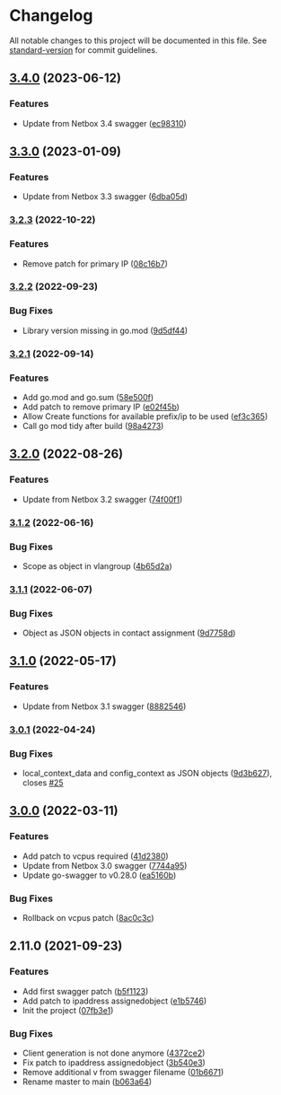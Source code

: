 # Changelog

All notable changes to this project will be documented in this file. See [standard-version](https://github.com/conventional-changelog/standard-version) for commit guidelines.

## [3.4.0](https://github.com/nonstdout/go-netbox/compare/v3.3.0...v3.4.0) (2023-06-12)


### Features

* Update from Netbox 3.4 swagger ([ec98310](https://github.com/nonstdout/go-netbox/commit/ec98310e2ebcaaf3b43ac6c7f14de8ea112b37e6))

## [3.3.0](https://github.com/nonstdout/go-netbox/compare/v3.2.3...v3.3.0) (2023-01-09)


### Features

* Update from Netbox 3.3 swagger ([6dba05d](https://github.com/nonstdout/go-netbox/commit/6dba05dfda4a018f4f2d143c031dc05a31731db6))

### [3.2.3](https://github.com/nonstdout/go-netbox/compare/v3.2.2...v3.2.3) (2022-10-22)


### Features

* Remove patch for primary IP ([08c16b7](https://github.com/nonstdout/go-netbox/commit/08c16b7bb58c032bfafba310c1daa999094e07e4))

### [3.2.2](https://github.com/nonstdout/go-netbox/compare/v3.2.1...v3.2.2) (2022-09-23)


### Bug Fixes

* Library version missing in go.mod ([9d5df44](https://github.com/nonstdout/go-netbox/commit/9d5df442ac55d1cba69b9b2f2783fbbb8ad6556d))

### [3.2.1](https://github.com/nonstdout/go-netbox/compare/v3.2.0...v3.2.1) (2022-09-14)


### Features

* Add go.mod and go.sum ([58e500f](https://github.com/nonstdout/go-netbox/commit/58e500f651fcc42b9260f2c00ec8b2e6c8507366))
* Add patch to remove primary IP ([e02f45b](https://github.com/nonstdout/go-netbox/commit/e02f45b1aa2bc88e0a84f3ef82e1cf6ebb4be037))
* Allow Create functions for available prefix/ip to be used ([ef3c365](https://github.com/nonstdout/go-netbox/commit/ef3c36530a1cae76f6cdebd1e60d08bfc69d0c40))
* Call go mod tidy after build ([98a4273](https://github.com/nonstdout/go-netbox/commit/98a42730ae22a1199dd620265dacfdd051552b30))

## [3.2.0](https://github.com/nonstdout/go-netbox/compare/v3.1.2...v3.2.0) (2022-08-26)


### Features

* Update from Netbox 3.2 swagger ([74f00f1](https://github.com/nonstdout/go-netbox/commit/74f00f11c2bc36bf333f977f8074c0121a461560))

### [3.1.2](https://github.com/nonstdout/go-netbox/compare/v3.1.1...v3.1.2) (2022-06-16)


### Bug Fixes

* Scope as object in vlangroup ([4b65d2a](https://github.com/nonstdout/go-netbox/commit/4b65d2ad4ef61d51236fb491c33af9fab5a351e2))

### [3.1.1](https://github.com/nonstdout/go-netbox/compare/v3.1.0...v3.1.1) (2022-06-07)


### Bug Fixes

* Object as JSON objects in contact assignment ([9d7758d](https://github.com/nonstdout/go-netbox/commit/9d7758d392cb519d67b4aee3058f71d321f6a243))

## [3.1.0](https://github.com/nonstdout/go-netbox/compare/v3.0.1...v3.1.0) (2022-05-17)


### Features

* Update from Netbox 3.1 swagger ([8882546](https://github.com/nonstdout/go-netbox/commit/888254651a55451de78cf7c91a1625f99460e831))

### [3.0.1](https://github.com/nonstdout/go-netbox/compare/v3.0.0...v3.0.1) (2022-04-24)


### Bug Fixes

* local_context_data and config_context as JSON objects ([9d3b627](https://github.com/nonstdout/go-netbox/commit/9d3b62739a002df6ce6a69c68baebc30023f1be2)), closes [#25](https://github.com/nonstdout/go-netbox/issues/25)

## [3.0.0](https://github.com/nonstdout/go-netbox/compare/v2.11.0...v3.0.0) (2022-03-11)


### Features

* Add patch to vcpus required ([41d2380](https://github.com/nonstdout/go-netbox/commit/41d2380bdfbe7a7771562663f3abfdec0f7b0018))
* Update from Netbox 3.0 swagger ([7744a95](https://github.com/nonstdout/go-netbox/commit/7744a95bfa8136640b2f4c86531fc43f0370f754))
* Update go-swagger to v0.28.0 ([ea5160b](https://github.com/nonstdout/go-netbox/commit/ea5160bfbbc26cd780d17f643e2dbaa62ab02f87))


### Bug Fixes

* Rollback on vcpus patch ([8ac0c3c](https://github.com/nonstdout/go-netbox/commit/8ac0c3c91ff2e66ea159609c883b540365b8406c))

## 2.11.0 (2021-09-23)


### Features

* Add first swagger patch ([b5f1123](https://github.com/nonstdout/go-netbox/commit/b5f1123f77aa2b1a64539a3a8e8c84723ac70023))
* Add patch to ipaddress assignedobject ([e1b5746](https://github.com/nonstdout/go-netbox/commit/e1b574625ef04207b417ff816b6b584447568225))
* Init the project ([07fb3e1](https://github.com/nonstdout/go-netbox/commit/07fb3e1cced9502d91fba7babcaf2361a2779f54))


### Bug Fixes

* Client generation is not done anymore ([4372ce2](https://github.com/nonstdout/go-netbox/commit/4372ce2c7da78d0751236baa6bf8807d15f1ed1b))
* Fix patch to ipaddress assignedobject ([3b540e3](https://github.com/nonstdout/go-netbox/commit/3b540e3dac9a3f2b675f360501a23605b515b576))
* Remove additional v from swagger filename ([01b6671](https://github.com/nonstdout/go-netbox/commit/01b667184a70880c792ca52391940d1826768f55))
* Rename master to main ([b063a64](https://github.com/nonstdout/go-netbox/commit/b063a6467716970bfe6790790f408c2caeb68b3d))
